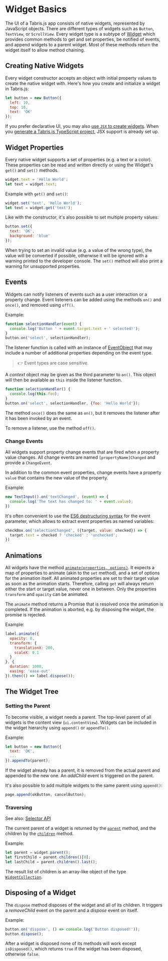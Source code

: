 ---
---
# Widget Basics

The UI of a Tabris.js app consists of native widgets, represented by JavaScript objects. There are different types of widgets such as `Button`, `TextView`, or `ScrollView`. Every widget type is a subtype of [Widget](api/Widget.md) which provides common methods to get and set properties, be notified of events, and append widgets to a parent widget. Most of these methods return the widget itself to allow method chaining.

## Creating Native Widgets

Every widget constructor accepts an object with initial property values to create the native widget with. Here's how you create and initialize a widget in Tabris.js:

```js
let button = new Button({
  left: 10,
  top: 10,
  text: 'OK'
});
```

If you prefer declarative UI, you may also [use `JSX` to create widgets](./lang.md#JSX). When you [generate a Tabris.js TypeScript project](./getting-started.md#create-your-first-app), JSX support is already set up.

## Widget Properties

Every native widget supports a set of properties (e.g. a text or a color). These properties can be read and written directly or using the Widget's `get()` and `set()` methods.

```js
widget.text = 'Hello World';
let text = widget.text;
```

Example with `get()` and `set()`:

```js
widget.set('text', 'Hello World');
let text = widget.get('text');
```

Like with the constructor, it's also possible to set multiple property values:

```js
button.set({
  text: 'OK',
  background: 'blue'
});
```

When trying to set an invalid value (e.g. a value of the wrong type), the value will be converted if possible, otherwise it will be ignored with a warning printed to the developer console. The `set()` method will also print a warning for unsupported properties.

## Events

Widgets can notify listeners of events such as a user interaction or a property change. Event listeners can be added using the methods `on()` and `once()`, and removed using `off()`.

Example:

```js
function selectionHandler(event) {
  console.log('Button ' + event.target.text + ' selected!');
}
button.on('select', selectionHandler);
```

The listener function is called with an instance of [EventObject](./api/EventObject.md) that may include a number of additional properties depending on the event type.

> :point_right: Event types are case sensitive.

A *context* object may be given as the third parameter to `on()`. This object will then be available as `this` inside the listener function.

```js
function selectionHandler() {
  console.log(this.foo);
}
button.on('select', selectionHandler, {foo: 'Hello World'});
```

The method `once()` does the same as `on()`, but it removes the listener after it has been invoked by an event.

To remove a listener, use the method `off()`.

### Change Events

All widgets support property change events that are fired when a property value changes. All change events are named `[propertyName]Changed` and provide a `ChangeEvent`.

In addition to the common event properties, change events have a property `value` that contains the new value of the property.

Example:

```js
new TextInput().on('textChanged', (event) => {
  console.log('The text has changed to: ' + event.value);
})
```

It's often convenient to use the [ES6 destructuring syntax](http://exploringjs.com/es6/ch_destructuring.html) for the event parameter, which allows to extract event properties as named variables:

```js
checkBox.on('selectionChanged', ({target, value: checked}) => {
  target.text = checked ? 'checked' : 'unchecked';
})
```

## Animations

All widgets have the method [`animate(properties, options)`](api/Widget.md#animateproperties-options). It expects a map of properties to animate (akin to the `set` method), and a set of options for the animation itself.
All animated properties are set to their target value as soon as the animation starts. Therefore, calling `get` will always return either the start or target value, never one in between.
Only the properties `transform` and `opacity` can be animated.

The `animate` method returns a Promise that is resolved once the animation is completed. If the animation is aborted, e.g. by disposing the widget, the promise is rejected.

Example:

```js
label.animate({
  opacity: 0,
  transform: {
    translationX: 200,
    scaleX: 0.1
  }
}, {
  duration: 1000,
  easing: 'ease-out'
}).then(() => label.dispose());
```

## The Widget Tree

### Setting the Parent

To become visible, a widget needs a parent. The top-level parent of all widgets is the content view (`ui.contentView`). Widgets can be included in the widget hierarchy using `append()` or `appendTo()`.

Example:

```js
let button = new Button({
  text: 'OK',
  ...
}).appendTo(parent);
```

If the widget already has a parent, it is removed from the actual parent and appended to the new one. An *addChild* event is triggered on the parent.

It's also possible to add multiple widgets to the same parent using `append()`:

```js
page.append(okButton, cancelButton);
```

### Traversing

See also: [Selector API](selector.md)

The current parent of a widget is returned by the [`parent`](api/Widget.md#parent) method,
and the children by the [`children`](api/Widget.md#children) method.

Example:

```js
let parent = widget.parent();
let firstChild = parent.children()[0];
let lastChild = parent.children().last();
```

The result list of children is an array-like object of the type [`WidgetCollection`](api/WidgetCollection.md).

## Disposing of a Widget

The `dispose` method disposes of the widget and all of its children. It triggers a *removeChild* event on the parent and a *dispose* event on itself.

Example:

```js
button.on('dispose', () => console.log('Button disposed!'));
button.dispose();
```

After a widget is disposed none of its methods will work except `isDisposed()`, which returns `true` if the widget has been disposed, otherwise `false`.
